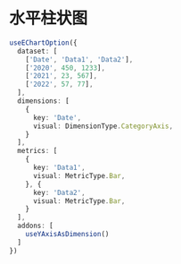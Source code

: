 <script setup>
import HorizontalBarDemo from './demo/HorizontalBarDemo'
</script>  

# 水平柱状图

<HorizontalBarDemo />

```ts
useEChartOption({
  dataset: [
    ['Date', 'Data1', 'Data2'],
    ['2020', 450, 1233],
    ['2021', 23, 567],
    ['2022', 57, 77],
  ],
  dimensions: [
    {
      key: 'Date',
      visual: DimensionType.CategoryAxis,
    }
  ],
  metrics: [
    {
      key: 'Data1',
      visual: MetricType.Bar,
    }, {
      key: 'Data2',
      visual: MetricType.Bar,
    }
  ],
  addons: [
    useYAxisAsDimension()
  ]
})
```
